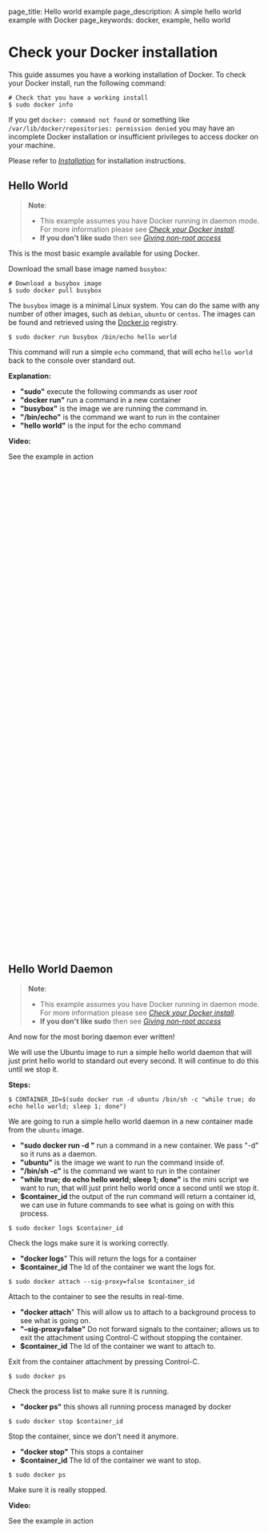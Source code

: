 page_title: Hello world example
page_description: A simple hello world example with Docker
page_keywords: docker, example, hello world

# Check your Docker installation

This guide assumes you have a working installation of Docker. To check
your Docker install, run the following command:

    # Check that you have a working install
    $ sudo docker info

If you get `docker: command not found` or something
like `/var/lib/docker/repositories: permission denied`
you may have an incomplete Docker installation or insufficient
privileges to access docker on your machine.

Please refer to [*Installation*](/installation/)
for installation instructions.

## Hello World

> **Note**: 
> 
> - This example assumes you have Docker running in daemon mode. For
>   more information please see [*Check your Docker
>   install*](#check-your-docker-installation).
> - **If you don't like sudo** then see [*Giving non-root
>   access*](/installation/binaries/#dockergroup)

This is the most basic example available for using Docker.

Download the small base image named `busybox`:

    # Download a busybox image
    $ sudo docker pull busybox

The `busybox` image is a minimal Linux system. You can do the same with
any number of other images, such as `debian`, `ubuntu` or `centos`. The
images can be found and retrieved using the
[Docker.io](http://index.docker.io) registry.

    $ sudo docker run busybox /bin/echo hello world

This command will run a simple `echo` command, that
will echo `hello world` back to the console over
standard out.

**Explanation:**

-   **"sudo"** execute the following commands as user *root*
-   **"docker run"** run a command in a new container
-   **"busybox"** is the image we are running the command in.
-   **"/bin/echo"** is the command we want to run in the container
-   **"hello world"** is the input for the echo command

**Video:**

See the example in action

<iframe width="640" height="480" frameborder="0" sandbox="allow-same-origin allow-scripts" srcdoc="<body><script type=&quot;text/javascript&quot;src=&quot;https://asciinema.org/a/7658.js&quot;id=&quot;asciicast-7658&quot; async></script></body>"></iframe>

<iframe width="640" height="480" frameborder="0" sandbox="allow-same-origin allow-scripts" srcdoc="<body><script type=&quot;text/javascript&quot;src=&quot;https://asciinema.org/a/7658.js&quot;id=&quot;asciicast-7658&quot; async></script></body>"></iframe>

## Hello World Daemon

> **Note**: 
> 
> - This example assumes you have Docker running in daemon mode. For
>   more information please see [*Check your Docker
>   install*](#check-your-docker-installation).
> - **If you don't like sudo** then see [*Giving non-root
>   access*](/installation/binaries/#dockergroup)

And now for the most boring daemon ever written!

We will use the Ubuntu image to run a simple hello world daemon that
will just print hello world to standard out every second. It will
continue to do this until we stop it.

**Steps:**

    $ CONTAINER_ID=$(sudo docker run -d ubuntu /bin/sh -c "while true; do echo hello world; sleep 1; done")

We are going to run a simple hello world daemon in a new container made
from the `ubuntu` image.

 - **"sudo docker run -d "** run a command in a new container. We pass
   "-d" so it runs as a daemon.
 - **"ubuntu"** is the image we want to run the command inside of.
 - **"/bin/sh -c"** is the command we want to run in the container
 - **"while true; do echo hello world; sleep 1; done"** is the mini
   script we want to run, that will just print hello world once a
   second until we stop it.
 - **$container_id** the output of the run command will return a
   container id, we can use in future commands to see what is going on
   with this process.

<!-- -->

    $ sudo docker logs $container_id

Check the logs make sure it is working correctly.

 - **"docker logs**" This will return the logs for a container
 - **$container_id** The Id of the container we want the logs for.

<!-- -->

    $ sudo docker attach --sig-proxy=false $container_id

Attach to the container to see the results in real-time.

 - **"docker attach**" This will allow us to attach to a background
   process to see what is going on.
 - **"–sig-proxy=false"** Do not forward signals to the container;
   allows us to exit the attachment using Control-C without stopping
   the container.
 - **$container_id** The Id of the container we want to attach to.

Exit from the container attachment by pressing Control-C.

    $ sudo docker ps

Check the process list to make sure it is running.

 - **"docker ps"** this shows all running process managed by docker

<!-- -->

    $ sudo docker stop $container_id

Stop the container, since we don't need it anymore.

 - **"docker stop"** This stops a container
 - **$container_id** The Id of the container we want to stop.

<!-- -->

    $ sudo docker ps

Make sure it is really stopped.

**Video:**

See the example in action

<iframe width="640" height="480" frameborder="0" sandbox="allow-same-origin allow-scripts" srcdoc="<body><script type=&quot;text/javascript&quot;src=&quot;https://asciinema.org/a/2562.js&quot;id=&quot;asciicast-2562&quot; async></script></body>"></iframe>

<iframe width="640" height="480" frameborder="0" sandbox="allow-same-origin allow-scripts" srcdoc="<body><script type=&quot;text/javascript&quot;src=&quot;https://asciinema.org/a/2562.js&quot;id=&quot;asciicast-2562&quot; async></script></body>"></iframe>

The next example in the series is a [*Node.js Web App*](
../nodejs_web_app/#nodejs-web-app) example, or you could skip to any of the
other examples:

 - [*Node.js Web App*](../nodejs_web_app/#nodejs-web-app)
 - [*Redis Service*](../running_redis_service/#running-redis-service)
 - [*SSH Daemon Service*](../running_ssh_service/#running-ssh-service)
 - [*CouchDB Service*](../couchdb_data_volumes/#running-couchdb-service)
 - [*PostgreSQL Service*](../postgresql_service/#postgresql-service)
 - [*Building an Image with MongoDB*](../mongodb/#mongodb-image)
 - [*Python Web App*](../python_web_app/#python-web-app)
